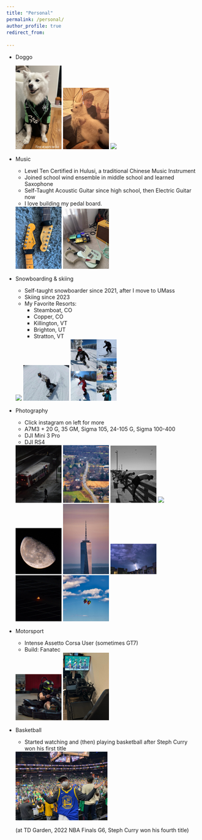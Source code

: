 ```yaml
---
title: "Personal"
permalink: /personal/
author_profile: true
redirect_from:

---
```


* Doggo

  <img src='/images/d2.jpg' style="max-width: 25%;">
  <img src='/images/d3.jpg' style="max-width: 25%;">
  <img src='/images/d1.JPEG' style="max-width: 25%;">

* Music

  - Level Ten Certified in Hulusi, a traditional Chinese Music Instrument
  - Joined school wind ensemble in middle school and learned Saxophone
  - Self-Taught Acoustic Guitar since high school, then Electric Guitar now
  - I love building my pedal board. 

  <img src='/images/g1.png' style="max-width: 25%;">
  <img src='/images/g2.png' style="max-width: 25%;">

* Snowboarding & skiing
  - Self-taught snowboarder since 2021, after I move to UMass
  - Skiing since 2023
  - My Favorite Resorts: 
    - Steamboat, CO
    - Copper, CO
    - Killington, VT
    - Brighton, UT
    - Stratton, VT

  <img src='/images/s2.jpeg' style="max-width: 25%;">
  <img src='/images/s3.jpg' style="max-width: 25%;">
  <img src='/images/s1.png' style="max-width: 25%;">

* Photography
  - Click instagram on left for more
  - A7M3 + 20 G, 35 GM, Sigma 105, 24-105 G, Sigma 100-400
  - DJI Mini 3 Pro
  - DJI RS4

  <img src='/images/p1.jpg' style="max-width: 25%;">
  <img src='/images/p2.jpg' style="max-width: 25%;">
  <img src='/images/p3.jpg' style="max-width: 25%;">

  <img src='/images/p4.jpg' style="max-width: 25%;">
  <img src='/images/p5.jpg' style="max-width: 25%;">
  <img src='/images/p6.jpg' style="max-width: 25%;">
  
  <img src='/images/p7.jpg' style="max-width: 25%;">
  <img src='/images/p8.jpg' style="max-width: 25%;">
  <img src='/images/p9.jpg' style="max-width: 25%;">

* Motorsport
  - Intense Assetto Corsa User (sometimes GT7)
  - Build: Fanatec

  <img src='/images/m2.jpg' style="max-width: 25%;">
  <img src='/images/m3.jpg' style="max-width: 25%;">

* Basketball
  - Started watching and (then) playing basketball after Steph Curry won his first title
  
  <img src='/images/b1.png' style="max-width: 50%;">

  (at TD Garden, 2022 NBA Finals G6, Steph Curry won his fourth title)
